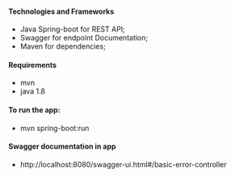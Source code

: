 #### Technologies and Frameworks

- Java Spring-boot for REST API;
- Swagger for endpoint Documentation;
- Maven for dependencies;

#### Requirements

- mvn
- java 1.8

#### To run the app:

- mvn spring-boot:run

#### Swagger documentation in app

- http://localhost:8080/swagger-ui.html#/basic-error-controller
